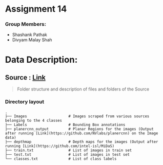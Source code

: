 # Assignment 14

### Group Members:
* Shashank Pathak
* Divyam Malay Shah


# Data Description:


## Source : [Link](https://drive.google.com/drive/folders/1_EW9AxnaZap_tZlIO7XSldNAkg_D0czV?usp=sharing)
> Folder structure and description of files and folders of the Source

### Directory layout

    .
    ├── Images                   # Images scraped from various sources belonging to the 4 classes
    ├── Labels                   # Bounding Box annotations 
    ├── planercnn_output         # Planar Regions for the images (Output after running [Link](https://github.com/NVlabs/planercnn) on the Image data)
    ├── depthmap                 # Depth maps for the images (Output after running [Link](https://github.com/intel-isl/MiDaS)
    ├── train.txt                # List of images in train set
    ├── test.txt                 # List of images in test set
    └── classes.txt              # List of class labels

